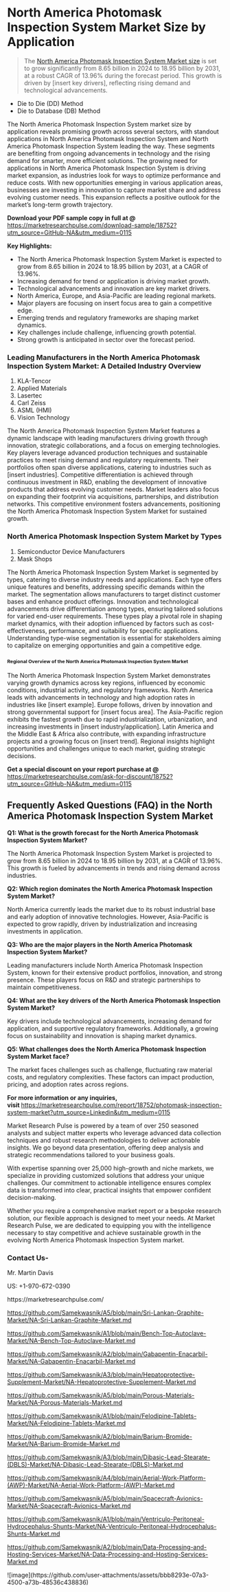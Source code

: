 <h1>North America Photomask Inspection System Market&nbsp;Size by Application</h1><blockquote><p>The <a href="https://marketresearchpulse.com/download-sample/18752?utm_source=GitHub-NA&amp;utm_medium=0115">North America Photomask Inspection System Market size</a> is set to grow significantly from 8.65 billion in 2024 to 18.95 billion by 2031, at a robust CAGR of 13.96% during the forecast period. This growth is driven by [insert key drivers], reflecting rising demand and technological advancements.</p></blockquote><ul><li>Die to Die (DD) Method<li> Die to Database (DB) Method</li></ul><p>The North America Photomask Inspection System market size by application reveals promising growth across several sectors, with standout applications in North America Photomask Inspection System and North America Photomask Inspection System leading the way. These segments are benefiting from ongoing advancements in technology and the rising demand for smarter, more efficient solutions. The growing need for applications in North America Photomask Inspection System is driving market expansion, as industries look for ways to optimize performance and reduce costs. With new opportunities emerging in various application areas, businesses are investing in innovation to capture market share and address evolving customer needs. This expansion reflects a positive outlook for the market’s long-term growth trajectory.</p><p><strong>Download your PDF sample copy in full at @ </strong><a href="https://marketresearchpulse.com/download-sample/18752?utm_source=GitHub-NA&amp;utm_medium=0115">https://marketresearchpulse.com/download-sample/18752?utm_source=GitHub-NA&amp;utm_medium=0115</a></p><p><strong>Key Highlights: </strong></p><ul><li>The North America Photomask Inspection System Market is expected to grow from 8.65 billion in 2024 to 18.95 billion by 2031, at a CAGR of 13.96%.</li><li>Increasing demand for trend or application is driving market growth.</li><li>Technological advancements and innovation are key market drivers.</li><li>North America, Europe, and Asia-Pacific are leading regional markets.</li><li>Major players are focusing on insert focus area to gain a competitive edge.</li><li>Emerging trends and regulatory frameworks are shaping market dynamics.</li><li>Key challenges include challenge, influencing growth potential.</li><li>Strong growth is anticipated in sector over the forecast period.</li></ul><h3>Leading Manufacturers in the North America Photomask Inspection System Market: A Detailed Industry Overview</h3><ol><li>KLA-Tencor</li><li>Applied Materials</li><li>Lasertec</li><li>Carl Zeiss</li><li>ASML (HMI)</li><li>Vision Technology</li></ol><div class="flex max-w-full flex-col flex-grow"><div class="min-h-8 text-message flex w-full flex-col items-end gap-2 whitespace-normal break-words [.text-message+&amp;]:mt-5" dir="auto" data-message-author-role="assistant" data-message-id="fd8432e4-4910-450d-b182-61b7bfb0a01f" data-message-model-slug="gpt-4o"><div class="flex w-full flex-col gap-1 empty:hidden first:pt-[3px]"><div class="markdown prose w-full break-words dark:prose-invert light"><p>The North America Photomask Inspection System Market features a dynamic landscape with leading manufacturers driving growth through innovation, strategic collaborations, and a focus on emerging technologies. Key players leverage advanced production techniques and sustainable practices to meet rising demand and regulatory requirements. Their portfolios often span diverse applications, catering to industries such as [insert industries]. Competitive differentiation is achieved through continuous investment in R&amp;D, enabling the development of innovative products that address evolving customer needs. Market leaders also focus on expanding their footprint via acquisitions, partnerships, and distribution networks. This competitive environment fosters advancements, positioning the North America Photomask Inspection System Market for sustained growth.</p></div></div></div></div><h3>North America Photomask Inspection System Market by Types</h3><ol><li>Semiconductor Device Manufacturers<li> Mask Shops</li></ol><div class="flex max-w-full flex-col flex-grow"><div class="min-h-8 text-message flex w-full flex-col items-end gap-2 whitespace-normal break-words [.text-message+&amp;]:mt-5" dir="auto" data-message-author-role="assistant" data-message-id="084470be-0bb7-4664-bddf-5156b4f41249" data-message-model-slug="gpt-4o-mini"><div class="flex w-full flex-col gap-1 empty:hidden first:pt-[3px]"><div class="markdown prose w-full break-words dark:prose-invert light"><p>The North America Photomask Inspection System Market is segmented by types, catering to diverse industry needs and applications. Each type offers unique features and benefits, addressing specific demands within the market. The segmentation allows manufacturers to target distinct customer bases and enhance product offerings. Innovation and technological advancements drive differentiation among types, ensuring tailored solutions for varied end-user requirements. These types play a pivotal role in shaping market dynamics, with their adoption influenced by factors such as cost-effectiveness, performance, and suitability for specific applications. Understanding type-wise segmentation is essential for stakeholders aiming to capitalize on emerging opportunities and gain a competitive edge.</p></div></div></div></div><h3><span style="font-size: 11px;">Regional Overview of the North America Photomask Inspection System Market</span></h3><div class="flex max-w-full flex-col flex-grow"><div class="min-h-8 text-message flex w-full flex-col items-end gap-2 whitespace-normal break-words [.text-message+&amp;]:mt-5" dir="auto" data-message-author-role="assistant" data-message-id="e9038762-ce64-4e30-91c9-9bd413514231" data-message-model-slug="gpt-4o-mini"><div class="flex w-full flex-col gap-1 empty:hidden first:pt-[3px]"><div class="markdown prose w-full break-words dark:prose-invert light"><p>The North America Photomask Inspection System Market demonstrates varying growth dynamics across key regions, influenced by economic conditions, industrial activity, and regulatory frameworks. North America leads with advancements in technology and high adoption rates in industries like [insert example]. Europe follows, driven by innovation and strong governmental support for [insert focus area]. The Asia-Pacific region exhibits the fastest growth due to rapid industrialization, urbanization, and increasing investments in [insert industry/application]. Latin America and the Middle East &amp; Africa also contribute, with expanding infrastructure projects and a growing focus on [insert trend]. Regional insights highlight opportunities and challenges unique to each market, guiding strategic decisions.</p></div></div></div></div><p><strong>Get a special discount on your report purchase at @ </strong><a href="https://marketresearchpulse.com/ask-for-discount/18752?utm_source=GitHub-NA&amp;utm_medium=0115">https://marketresearchpulse.com/ask-for-discount/18752?utm_source=GitHub-NA&amp;utm_medium=0115</a></p><h2>Frequently Asked Questions (FAQ) in the North America Photomask Inspection System Market</h2><p><strong>Q1: What is the growth forecast for the North America Photomask Inspection System Market?</strong></p><p>The North America Photomask Inspection System Market is projected to grow from 8.65 billion in 2024 to 18.95 billion by 2031, at a CAGR of 13.96%. This growth is fueled by advancements in trends and rising demand across industries.</p><p><strong>Q2: Which region dominates the North America Photomask Inspection System Market?</strong></p><p>North America currently leads the market due to its robust industrial base and early adoption of innovative technologies. However, Asia-Pacific is expected to grow rapidly, driven by industrialization and increasing investments in application.</p><p><strong>Q3: Who are the major players in the North America Photomask Inspection System Market?</strong></p><p>Leading manufacturers include North America Photomask Inspection System, known for their extensive product portfolios, innovation, and strong presence. These players focus on R&amp;D and strategic partnerships to maintain competitiveness.</p><p><strong>Q4: What are the key drivers of the North America Photomask Inspection System Market?</strong></p><p>Key drivers include technological advancements, increasing demand for application, and supportive regulatory frameworks. Additionally, a growing focus on sustainability and innovation is shaping market dynamics.</p><p><strong>Q5: What challenges does the North America Photomask Inspection System Market face?</strong></p><p>The market faces challenges such as challenge, fluctuating raw material costs, and regulatory complexities. These factors can impact production, pricing, and adoption rates across regions.</p><p><strong>For more information or any inquiries, visit&nbsp;</strong><a href="https://marketresearchpulse.com/report/18752/photomask-inspection-system-market?utm_source=Linkedin&utm_medium=0115">https://marketresearchpulse.com/report/18752/photomask-inspection-system-market?utm_source=Linkedin&utm_medium=0115</a></p><p>Market Research Pulse is powered by a team of over 250 seasoned analysts and subject matter experts who leverage advanced data collection techniques and robust research methodologies to deliver actionable insights. We go beyond data presentation, offering deep analysis and strategic recommendations tailored to your business goals.</p><p>With expertise spanning over 25,000 high-growth and niche markets, we specialize in providing customized solutions that address your unique challenges. Our commitment to actionable intelligence ensures complex data is transformed into clear, practical insights that empower confident decision-making.</p><p>Whether you require a comprehensive market report or a bespoke research solution, our flexible approach is designed to meet your needs. At Market Research Pulse, we are dedicated to equipping you with the intelligence necessary to stay competitive and achieve sustainable growth in the evolving North America Photomask Inspection System market.</p><h3><strong>Contact Us-</strong></h3><p>Mr. Martin Davis</p><p>US: +1-970-672-0390</p><p>https://marketresearchpulse.com/</p><p><a href="https://github.com/Samekwasnik/A5/blob/main/Sri-Lankan-Graphite-Market/NA-Sri-Lankan-Graphite-Market.md">https://github.com/Samekwasnik/A5/blob/main/Sri-Lankan-Graphite-Market/NA-Sri-Lankan-Graphite-Market.md</a></p><p><a href="https://github.com/Samekwasnik/A1/blob/main/Bench-Top-Autoclave-Market/NA-Bench-Top-Autoclave-Market.md">https://github.com/Samekwasnik/A1/blob/main/Bench-Top-Autoclave-Market/NA-Bench-Top-Autoclave-Market.md</a></p><p><a href="https://github.com/Samekwasnik/A2/blob/main/Gabapentin-Enacarbil-Market/NA-Gabapentin-Enacarbil-Market.md">https://github.com/Samekwasnik/A2/blob/main/Gabapentin-Enacarbil-Market/NA-Gabapentin-Enacarbil-Market.md</a></p><p><a href="https://github.com/Samekwasnik/A3/blob/main/Hepatoprotective-Supplement-Market/NA-Hepatoprotective-Supplement-Market.md">https://github.com/Samekwasnik/A3/blob/main/Hepatoprotective-Supplement-Market/NA-Hepatoprotective-Supplement-Market.md</a></p><p><a href="https://github.com/Samekwasnik/A5/blob/main/Porous-Materials-Market/NA-Porous-Materials-Market.md">https://github.com/Samekwasnik/A5/blob/main/Porous-Materials-Market/NA-Porous-Materials-Market.md</a></p><p><a href="https://github.com/Samekwasnik/A1/blob/main/Felodipine-Tablets-Market/NA-Felodipine-Tablets-Market.md">https://github.com/Samekwasnik/A1/blob/main/Felodipine-Tablets-Market/NA-Felodipine-Tablets-Market.md</a></p><p><a href="https://github.com/Samekwasnik/A2/blob/main/Barium-Bromide-Market/NA-Barium-Bromide-Market.md">https://github.com/Samekwasnik/A2/blob/main/Barium-Bromide-Market/NA-Barium-Bromide-Market.md</a></p><p><a href="https://github.com/Samekwasnik/A3/blob/main/Dibasic-Lead-Stearate-(DBLS)-Market/NA-Dibasic-Lead-Stearate-(DBLS)-Market.md">https://github.com/Samekwasnik/A3/blob/main/Dibasic-Lead-Stearate-(DBLS)-Market/NA-Dibasic-Lead-Stearate-(DBLS)-Market.md</a></p><p><a href="https://github.com/Samekwasnik/A4/blob/main/Aerial-Work-Platform-(AWP)-Market/NA-Aerial-Work-Platform-(AWP)-Market.md">https://github.com/Samekwasnik/A4/blob/main/Aerial-Work-Platform-(AWP)-Market/NA-Aerial-Work-Platform-(AWP)-Market.md</a></p><p><a href="https://github.com/Samekwasnik/A5/blob/main/Spacecraft-Avionics-Market/NA-Spacecraft-Avionics-Market.md">https://github.com/Samekwasnik/A5/blob/main/Spacecraft-Avionics-Market/NA-Spacecraft-Avionics-Market.md</a></p><p><a href="https://github.com/Samekwasnik/A1/blob/main/Ventriculo-Peritoneal-Hydrocephalus-Shunts-Market/NA-Ventriculo-Peritoneal-Hydrocephalus-Shunts-Market.md">https://github.com/Samekwasnik/A1/blob/main/Ventriculo-Peritoneal-Hydrocephalus-Shunts-Market/NA-Ventriculo-Peritoneal-Hydrocephalus-Shunts-Market.md</a></p><p><a href="https://github.com/Samekwasnik/A2/blob/main/Data-Processing-and-Hosting-Services-Market/NA-Data-Processing-and-Hosting-Services-Market.md">https://github.com/Samekwasnik/A2/blob/main/Data-Processing-and-Hosting-Services-Market/NA-Data-Processing-and-Hosting-Services-Market.md</a></p>
![image](https://github.com/user-attachments/assets/bbb8293e-07a3-4500-a73b-48536c438836)
